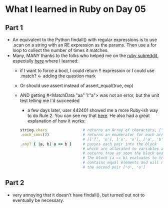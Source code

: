 # What I learned in Ruby on Day 05

## Part 1
- An equivalent to the Python findall() with regular expressions is to use .scan on a string with an RE expression as the params. Then use a for loop to collect the number of times it matches.
- Many, MANY thanks to the folks who helped me on the [ruby subreddit](https://www.reddit.com/r/ruby/), especially [here](https://www.reddit.com/r/ruby/comments/mrkjgi/xpost_is_there_a_way_to_represent_rule_2_in/) where I learned:
	- if I want to force a bool, I could return !! expression or I could use .match? <- adding the question mark
	- Or should use assert instead of assert_equal(true, exp)
	- AND getting #<MatchData "aa" 1:"a"> was not an error, but the unit test telling me I'd succeeded
        - a few days later, user 442401 showed me a more Ruby-ish way to do Rule 2. You can see my that [here](https://github.com/djotaku/adventofcode/blob/main/2015/Day_05/Ruby/part_1_more_rubyish_rule_two.rb). He also had a great explanation of how it works:
        
        ```ruby
        string.chars                # returns an Array of characters, ['f', 'o', 'o', 'b', 'a', 'r']
        .each_cons(2)               # returns an enumerator for each array of consecutive 2 elements
                                    # [['f', 'o'], ['o', 'o'], ['o', 'b'] ....]
        .any? { |a, b| a == b }     # passes each pair into the block
                                    # which are allocated to variables a & b. and
                                    # returns true as soon the block evaluates to true.
                                    # The block (a == b) evaluates to true if the pair
                                    # contains equal elements and will return true for
                                    # the second pair ['o', 'o']
        ```
        
        
## Part 2
- very annoying that it doesn't have findall(), but turned out not to eventually be necessary.
